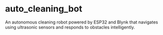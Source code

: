 # auto_cleaning_bot
An autonomous cleaning robot powered by ESP32 and Blynk that navigates using ultrasonic sensors and responds to obstacles intelligently.
